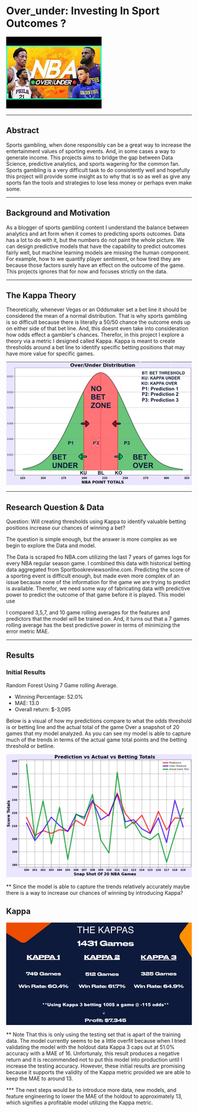 # Over_under: Investing In Sport Outcomes ? 

![Alt text](images/download.jpg?raw=true "NBA")


----------------------------------------------------------------------------------------------------------------------------------

## Abstract

Sports gambling, when done responsibly can be a great way to increase the entertainment values of sporting events. And, in some cases a way to generate income. This projects aims to bridge the gap between Data Science, predictive analytics, and sports wagering for the common fan. Sports gambling is a very difficult task to do consistently well and hopefully this project will provide some insight as to why that is so as well as give any sports fan the tools and strategies to lose less money or perhaps even make some.

----------------------------------------------------------------------------------------------------------------------------------


## Background and Motivation

As a blogger of sports gambling content I understand the balance between analytics and art form when it comes to predicting sports outcomes. Data has a lot to do with it, but the numbers do not paint the whole picture. We can design predictive models that have the capability to predict outcomes fairly well, but machine learning models are missing the human component. For example, how to we quantify player sentiment, or how tired they are because those factors surely have an effect on the outcome of the game. This projects ignores that for now and focuses strictly on the data. 


----------------------------------------------------------------------------------------------------------------------------------

## The Kappa Theory

Theoretically, whenever Vegas or an Oddsmaker set a bet line it should be considered the mean of a normal distribution. That is why sports gambling is so difficult because there is literally a 50/50 chance the outcome ends up on either side of that bet line. And, this doesnt even take into consideration how odds effect a gambler's chances. Therefor, in this project I explore a theory via a metric I designed called Kappa. Kappa is meant to create thresholds around a bet line to identify specific betting positions that may have more value for specific games.

![Alt text](images/dist.jpg?raw=true "NBA")

----------------------------------------------------------------------------------------------------------------------------------


## Research Question & Data


Question: Will creating thresholds using Kappa to identify valuable betting positions increase our chances of winning a bet?

The question is simple enough, but the answer is more complex as we begin to explore the Data and model. 

The Data is scraped fro NBA.com utilizing the last 7 years of games logs for every NBA regular season game. I combined this data with historical betting data aggregated from Sportbookreviewsonline.com. Predicting the score of a sporting event is difficult enough, but made even more complex of an issue because none of the information for the game we are trying to predict is available. Therefor, we need some way of fabricating data with predictive power to predict the outcome of that game before it is played. This model use

I compared 3,5,7, and 10 game rolling averages for the features and predictors that the model will be trained on. And, it turns out that a 7 games rolling average has the best predictive power in terms of minimizing the error metric MAE.


----------------------------------------------------------------------------------------------------------------------------------

## Results 

### Initial Results 

Random Forest Using 7 Game rolling Average.

- Winning Percentage:  52.0% 
- MAE: 13.0
- Overall return: $-3,095

Below is a visual of how my predictions compare to what the odds threshold is or betting line and the actual total of the game Over a snapshot of 20 games that my model analyzed. As you can see my model is able to capture much of the trends in terms of the actual game total points and the betting threshold or betline.

![Alt text](images/predictions.jpg?raw=true "NBA")


** Since the model is able to capture the trends relatively accurately maybe there is a way to increase our chances of winning by introducing Kappa?

## Kappa 

![Alt text](images/kappa.jpg?raw=true "NBA")


** Note That this is only using the testing set that is apart of the training data. The model currently seems to be a little overfit because when I tried validating the model with the holdout data Kappa 3 caps out at 51.0% accuracy with a MAE of 16. Unfortunaly, this result produces a negative return and it is recommended not to put this model into production until I increase the testing accuracy. However, these initial results are promising because it supports the validity of the Kappa metric provided we are able to keep the MAE to around 13. 

*** The next steps would be to introduce more data, new models, and feature engineering to lower the MAE of the holdout to approximately 13, which signifies a profitable model utilizing the Kappa metric.







